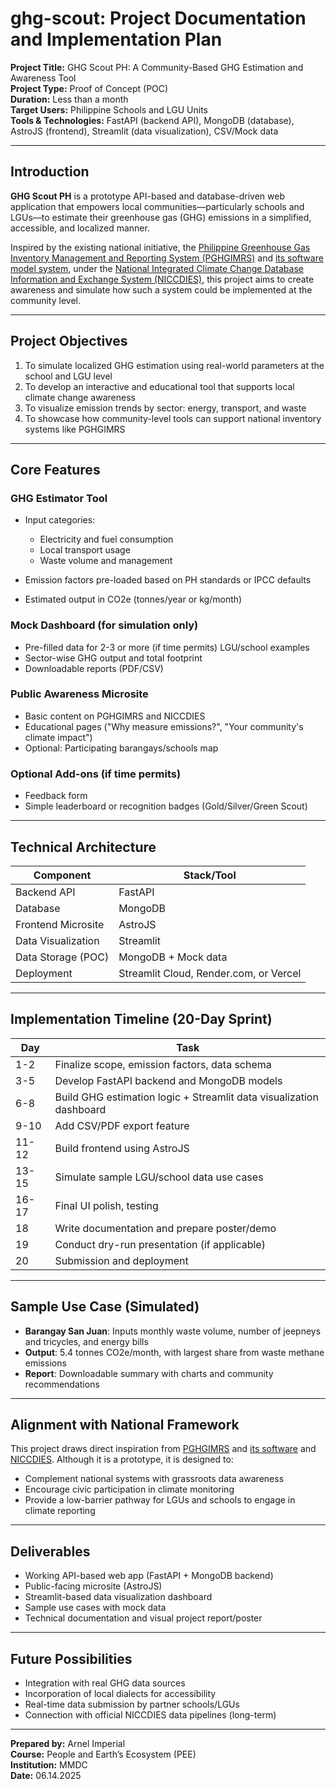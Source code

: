 # ghg-scout: Project Documentation and Implementation Plan

**Project Title:** GHG Scout PH: A Community-Based GHG Estimation and Awareness Tool<br>
**Project Type:** Proof of Concept (POC)<br>
**Duration:** Less than a month<br>
**Target Users:** Philippine Schools and LGU Units<br>
**Tools & Technologies:** FastAPI (backend API), MongoDB (database), AstroJS (frontend), Streamlit (data visualization), CSV/Mock data

---

## Introduction

**GHG Scout PH** is a prototype API-based and database-driven web application that empowers local communities—particularly schools and LGUs—to estimate their greenhouse gas (GHG) emissions in a simplified, accessible, and localized manner.

Inspired by the existing national initiative, the [Philippine Greenhouse Gas Inventory Management and Reporting System (PGHGIMRS)](https://niccdies.climate.gov.ph/ghg-inventory) and [its software model system](https://drive.google.com/file/d/1S8Nh_YMzM4LizaWZ1gNxCKha9REjosyA/view?usp=sharing), under the [National Integrated Climate Change Database Information and Exchange System (NICCDIES)](https://niccdies.climate.gov.ph/niccdies), this project aims to create awareness and simulate how such a system could be implemented at the community level.

---

## Project Objectives

1. To simulate localized GHG estimation using real-world parameters at the school and LGU level
2. To develop an interactive and educational tool that supports local climate change awareness
3. To visualize emission trends by sector: energy, transport, and waste
4. To showcase how community-level tools can support national inventory systems like PGHGIMRS

---

## Core Features

### **GHG Estimator Tool**

* Input categories:

  * Electricity and fuel consumption
  * Local transport usage
  * Waste volume and management
* Emission factors pre-loaded based on PH standards or IPCC defaults
* Estimated output in CO2e (tonnes/year or kg/month)

### **Mock Dashboard (for simulation only)**

* Pre-filled data for 2-3 or more (if time permits) LGU/school examples
* Sector-wise GHG output and total footprint
* Downloadable reports (PDF/CSV)

### **Public Awareness Microsite**

* Basic content on PGHGIMRS and NICCDIES
* Educational pages ("Why measure emissions?", "Your community's climate impact")
* Optional: Participating barangays/schools map

### **Optional Add-ons (if time permits)**

* Feedback form
* Simple leaderboard or recognition badges (Gold/Silver/Green Scout)

---

## Technical Architecture

| Component          | Stack/Tool                             |
| ------------------ | -------------------------------------- |
| Backend API        | FastAPI                                |
| Database           | MongoDB                                |
| Frontend Microsite | AstroJS                                |
| Data Visualization | Streamlit                              |
| Data Storage (POC) | MongoDB + Mock data                    |
| Deployment         | Streamlit Cloud, Render.com, or Vercel |

---

## Implementation Timeline (20-Day Sprint)

| Day   | Task                                                                |
| ----- | ------------------------------------------------------------------- |
| 1-2   | Finalize scope, emission factors, data schema                       |
| 3-5   | Develop FastAPI backend and MongoDB models                          |
| 6-8   | Build GHG estimation logic + Streamlit data visualization dashboard |
| 9-10  | Add CSV/PDF export feature                                          |
| 11-12 | Build frontend using AstroJS                                        |
| 13-15 | Simulate sample LGU/school data use cases                           |
| 16-17 | Final UI polish, testing                                            |
| 18    | Write documentation and prepare poster/demo                         |
| 19    | Conduct dry-run presentation (if applicable)                        |
| 20    | Submission and deployment                                           |

---

## Sample Use Case (Simulated)

* **Barangay San Juan**: Inputs monthly waste volume, number of jeepneys and tricycles, and energy bills
* **Output**: 5.4 tonnes CO2e/month, with largest share from waste methane emissions
* **Report**: Downloadable summary with charts and community recommendations

---

## Alignment with National Framework

This project draws direct inspiration from [PGHGIMRS](https://niccdies.climate.gov.ph/ghg-inventory) and [its software](https://drive.google.com/file/d/1S8Nh_YMzM4LizaWZ1gNxCKha9REjosyA/view?usp=sharing) and [NICCDIES](https://niccdies.climate.gov.ph/niccdies). Although it is a prototype, it is designed to:

* Complement national systems with grassroots data awareness
* Encourage civic participation in climate monitoring
* Provide a low-barrier pathway for LGUs and schools to engage in climate reporting

---

## Deliverables

* Working API-based web app (FastAPI + MongoDB backend)
* Public-facing microsite (AstroJS)
* Streamlit-based data visualization dashboard
* Sample use cases with mock data
* Technical documentation and visual project report/poster

---

## Future Possibilities

* Integration with real GHG data sources
* Incorporation of local dialects for accessibility
* Real-time data submission by partner schools/LGUs
* Connection with official NICCDIES data pipelines (long-term)

---

**Prepared by:** Arnel Imperial<br>
**Course:** People and Earth’s Ecosystem (PEE)<br>
**Institution:** MMDC<br>
**Date:** 06.14.2025
